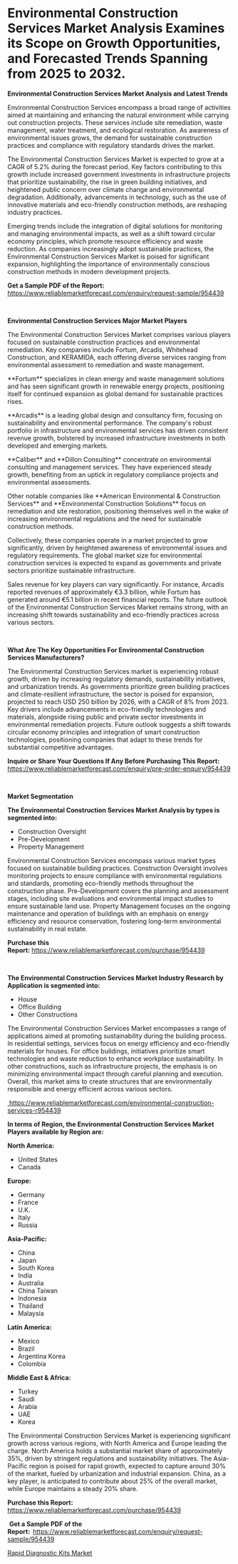 <p><h1>Environmental Construction Services Market Analysis Examines its Scope on Growth Opportunities, and Forecasted Trends Spanning from 2025 to 2032.</h1></p><p><strong>Environmental Construction Services Market Analysis and Latest Trends</strong></p>
<p><p>Environmental Construction Services encompass a broad range of activities aimed at maintaining and enhancing the natural environment while carrying out construction projects. These services include site remediation, waste management, water treatment, and ecological restoration. As awareness of environmental issues grows, the demand for sustainable construction practices and compliance with regulatory standards drives the market.</p><p>The Environmental Construction Services Market is expected to grow at a CAGR of 5.2% during the forecast period. Key factors contributing to this growth include increased government investments in infrastructure projects that prioritize sustainability, the rise in green building initiatives, and heightened public concern over climate change and environmental degradation. Additionally, advancements in technology, such as the use of innovative materials and eco-friendly construction methods, are reshaping industry practices.</p><p>Emerging trends include the integration of digital solutions for monitoring and managing environmental impacts, as well as a shift toward circular economy principles, which promote resource efficiency and waste reduction. As companies increasingly adopt sustainable practices, the Environmental Construction Services Market is poised for significant expansion, highlighting the importance of environmentally conscious construction methods in modern development projects.</p></p>
<p><strong>Get a Sample PDF of the Report:&nbsp;</strong> <a href="https://www.reliablemarketforecast.com/enquiry/request-sample/954439?utm_campaign=3139&utm_medium=2&utm_source=Github&utm_content=ia&utm_term=07032025&utm_id=environmental-construction-services">https://www.reliablemarketforecast.com/enquiry/request-sample/954439</a></p>
<p>&nbsp;</p>
<p><strong>Environmental Construction Services Major Market Players</strong></p>
<p><p>The Environmental Construction Services Market comprises various players focused on sustainable construction practices and environmental remediation. Key companies include Fortum, Arcadis, Whitehead Construction, and KERAMIDA, each offering diverse services ranging from environmental assessment to remediation and waste management.</p><p>**Fortum** specializes in clean energy and waste management solutions and has seen significant growth in renewable energy projects, positioning itself for continued expansion as global demand for sustainable practices rises.</p><p>**Arcadis** is a leading global design and consultancy firm, focusing on sustainability and environmental performance. The company's robust portfolio in infrastructure and environmental services has driven consistent revenue growth, bolstered by increased infrastructure investments in both developed and emerging markets.</p><p>**Caliber** and **Dillon Consulting** concentrate on environmental consulting and management services. They have experienced steady growth, benefiting from an uptick in regulatory compliance projects and environmental assessments. </p><p>Other notable companies like **American Environmental & Construction Services** and **Environmental Construction Solutions** focus on remediation and site restoration, positioning themselves well in the wake of increasing environmental regulations and the need for sustainable construction methods.</p><p>Collectively, these companies operate in a market projected to grow significantly, driven by heightened awareness of environmental issues and regulatory requirements. The global market size for environmental construction services is expected to expand as governments and private sectors prioritize sustainable infrastructure.</p><p>Sales revenue for key players can vary significantly. For instance, Arcadis reported revenues of approximately €3.3 billion, while Fortum has generated around €5.1 billion in recent financial reports. The future outlook of the Environmental Construction Services Market remains strong, with an increasing shift towards sustainability and eco-friendly practices across various sectors.</p></p>
<p>&nbsp;</p>
<p><strong>What Are The Key Opportunities For Environmental Construction Services Manufacturers?</strong></p>
<p><p>The Environmental Construction Services market is experiencing robust growth, driven by increasing regulatory demands, sustainability initiatives, and urbanization trends. As governments prioritize green building practices and climate-resilient infrastructure, the sector is poised for expansion, projected to reach USD 250 billion by 2026, with a CAGR of 8% from 2023. Key drivers include advancements in eco-friendly technologies and materials, alongside rising public and private sector investments in environmental remediation projects. Future outlook suggests a shift towards circular economy principles and integration of smart construction technologies, positioning companies that adapt to these trends for substantial competitive advantages.</p></p>
<p><strong>Inquire or Share Your Questions If Any Before Purchasing This Report:</strong> <a href="https://www.reliablemarketforecast.com/enquiry/pre-order-enquiry/954439?utm_campaign=3139&utm_medium=2&utm_source=Github&utm_content=ia&utm_term=07032025&utm_id=environmental-construction-services">https://www.reliablemarketforecast.com/enquiry/pre-order-enquiry/954439</a></p>
<p>&nbsp;</p>
<p><strong>Market Segmentation</strong></p>
<p><strong>The Environmental Construction Services Market Analysis by types is segmented into:</strong></p>
<p><ul><li>Construction Oversight</li><li>Pre-Development</li><li>Property Management</li></ul></p>
<p><p>Environmental Construction Services encompass various market types focused on sustainable building practices. Construction Oversight involves monitoring projects to ensure compliance with environmental regulations and standards, promoting eco-friendly methods throughout the construction phase. Pre-Development covers the planning and assessment stages, including site evaluations and environmental impact studies to ensure sustainable land use. Property Management focuses on the ongoing maintenance and operation of buildings with an emphasis on energy efficiency and resource conservation, fostering long-term environmental sustainability in real estate.</p></p>
<p><strong>Purchase this Report:&nbsp;</strong><a href="https://www.reliablemarketforecast.com/purchase/954439?utm_campaign=3139&utm_medium=2&utm_source=Github&utm_content=ia&utm_term=07032025&utm_id=environmental-construction-services">https://www.reliablemarketforecast.com/purchase/954439</a></p>
<p>&nbsp;</p>
<p><strong>The Environmental Construction Services Market Industry Research by Application is segmented into:</strong></p>
<p><ul><li>House</li><li>Office Building</li><li>Other Constructions</li></ul></p>
<p><p>The Environmental Construction Services Market encompasses a range of applications aimed at promoting sustainability during the building process. In residential settings, services focus on energy efficiency and eco-friendly materials for houses. For office buildings, initiatives prioritize smart technologies and waste reduction to enhance workplace sustainability. In other constructions, such as infrastructure projects, the emphasis is on minimizing environmental impact through careful planning and execution. Overall, this market aims to create structures that are environmentally responsible and energy efficient across various sectors.</p></p>
<p><a href="https://www.reliablemarketforecast.com/environmental-construction-services-r954439?utm_campaign=3139&utm_medium=2&utm_source=Github&utm_content=ia&utm_term=07032025&utm_id=environmental-construction-services">&nbsp;https://www.reliablemarketforecast.com/environmental-construction-services-r954439</a></p>
<p><strong>In terms of Region, the Environmental Construction Services Market Players available by Region are:</strong></p>
<p>
    <p> <strong> North America: </strong>
        <ul>
            <li>United States</li>
            <li>Canada</li>
        </ul>
        </p> 
    <p> <strong> Europe: </strong>
        <ul>
            <li>Germany</li>
            <li>France</li>
            <li>U.K.</li>
            <li>Italy</li>
            <li>Russia</li>
        </ul>
        </p> 
    <p> <strong> Asia-Pacific: </strong>
        <ul>
            <li>China</li>
            <li>Japan</li>
            <li>South Korea</li>
            <li>India</li>
            <li>Australia</li>
            <li>China Taiwan</li>
            <li>Indonesia</li>
            <li>Thailand</li>
            <li>Malaysia</li>
        </ul>
        </p> 
    <p> <strong> Latin America: </strong>
        <ul>
            <li>Mexico</li>
            <li>Brazil</li>
            <li>Argentina Korea</li>
            <li>Colombia</li>
        </ul>
        </p> 
    <p> <strong> Middle East & Africa: </strong>
        <ul>
            <li>Turkey</li>
            <li>Saudi</li>
            <li>Arabia</li>
            <li>UAE</li>
            <li>Korea</li>
        </ul>
    </p>
    </p>
<p><p>The Environmental Construction Services Market is experiencing significant growth across various regions, with North America and Europe leading the charge. North America holds a substantial market share of approximately 35%, driven by stringent regulations and sustainability initiatives. The Asia-Pacific region is poised for rapid growth, expected to capture around 30% of the market, fueled by urbanization and industrial expansion. China, as a key player, is anticipated to contribute about 25% of the overall market, while Europe maintains a steady 20% share.</p></p>
<p><strong>Purchase this Report: </strong><a href="https://www.reliablemarketforecast.com/purchase/954439?utm_campaign=3139&utm_medium=2&utm_source=Github&utm_content=ia&utm_term=07032025&utm_id=environmental-construction-services">https://www.reliablemarketforecast.com/purchase/954439</a></p>
<p>&nbsp;<strong>Get a Sample PDF of the Report:&nbsp;&nbsp;</strong><a href="https://www.reliablemarketforecast.com/enquiry/request-sample/954439?utm_campaign=3139&utm_medium=2&utm_source=Github&utm_content=ia&utm_term=07032025&utm_id=environmental-construction-services">https://www.reliablemarketforecast.com/enquiry/request-sample/954439</a></p>
<p><strong></strong></p>
<p><p><a href="https://github.com/ziwersekos/Market-Research-Report-List-1/blob/main/rapid-diagnostic-kits-market.md?utm_campaign=3139&utm_medium=2&utm_source=Github&utm_content=ia&utm_term=07032025&utm_id=environmental-construction-services">Rapid Diagnostic Kits Market</a></p></p>